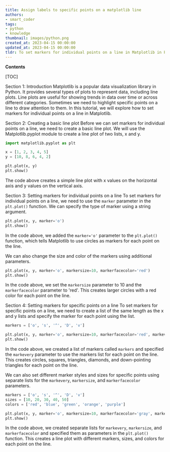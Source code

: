 ```yaml
---
title: Assign labels to specific points on a matplotlib line
authors:
- smart_coder
tags:
- python
- knowledge
thumbnail: images/python.png
created_at: 2023-04-15 00:00:00
updated_at: 2023-04-15 00:00:00
tldr: To set markers for individual points on a line in Matplotlib in Python, use the `marker` parameter when plotting the line with the specific marker style for each point.
---
```


**Contents**

[TOC]

Section 1: Introduction
Matplotlib is a popular data visualization library in Python. It provides several types of plots to represent data, including line plots. Line plots are useful for showing trends in data over time or across different categories. Sometimes we need to highlight specific points on a line to draw attention to them. In this tutorial, we will explore how to set markers for individual points on a line in Matplotlib.

Section 2: Creating a basic line plot
Before we can set markers for individual points on a line, we need to create a basic line plot. We will use the Matplotlib.pyplot module to create a line plot of two lists, x and y.

```python
import matplotlib.pyplot as plt

x = [1, 2, 3, 4, 5]
y = [10, 8, 6, 4, 2]

plt.plot(x, y)
plt.show()
```

The code above creates a simple line plot with x values on the horizontal axis and y values on the vertical axis.

Section 3: Setting markers for individual points on a line
To set markers for individual points on a line, we need to use the `marker` parameter in the `plt.plot()` function. We can specify the type of marker using a string argument.

```python
plt.plot(x, y, marker='o')
plt.show()
```

In the code above, we added the `marker='o'` parameter to the `plt.plot()` function, which tells Matplotlib to use circles as markers for each point on the line.

We can also change the size and color of the markers using additional parameters.

```python
plt.plot(x, y, marker='o', markersize=10, markerfacecolor='red')
plt.show()
```

In the code above, we set the `markersize` parameter to 10 and the `markerfacecolor` parameter to 'red'. This creates larger circles with a red color for each point on the line.

Section 4: Setting markers for specific points on a line
To set markers for specific points on a line, we need to create a list of the same length as the x and y lists and specify the marker for each point using the list.

```python
markers = ['o', 's', '^', 'D', 'v']

plt.plot(x, y, marker='o', markersize=10, markerfacecolor='red', markevery=markers)
plt.show()
```

In the code above, we created a list of markers called `markers` and specified the `markevery` parameter to use the markers list for each point on the line. This creates circles, squares, triangles, diamonds, and down-pointing triangles for each point on the line.

We can also set different marker styles and sizes for specific points using separate lists for the `markevery`, `markersize`, and `markerfacecolor` parameters.

```python
markers = ['o', 's', '^', 'D', 'v']
sizes = [10, 20, 30, 40, 50]
colors = ['red', 'blue', 'green', 'orange', 'purple']

plt.plot(x, y, marker='o', markersize=10, markerfacecolor='gray', markevery=markers, markersize=sizes, markerfacecolor=colors)
plt.show()
```

In the code above, we created separate lists for `markevery`, `markersize`, and `markerfacecolor` and specified them as parameters in the `plt.plot()` function. This creates a line plot with different markers, sizes, and colors for each point on the line.
